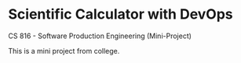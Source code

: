 # Scientific Calculator with DevOps
CS 816 - Software Production Engineering (Mini-Project)


This is a mini project from college.

